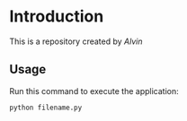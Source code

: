 # Introduction


This is a repository created by *Alvin*


## Usage


Run this command to execute the application:


`python filename.py`

 

```
